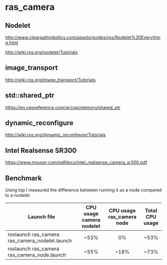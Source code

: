 # ras_camera

## Nodelet
http://www.clearpathrobotics.com/assets/guides/ros/Nodelet%20Everything.html

http://wiki.ros.org/nodelet/Tutorials

## image_transport
http://wiki.ros.org/image_transport/Tutorials

## std::shared_ptr
https://en.cppreference.com/w/cpp/memory/shared_ptr

## dynamic_reconfigure
http://wiki.ros.org/dynamic_reconfigure/Tutorials

## Intel Realsense SR300
https://www.mouser.com/pdfdocs/intel_realsense_camera_sr300.pdf

## Benchmark
Using top I measured the difference between running it as a node compared to a nodelet:

| Launch file        | CPU usage camera nodelet          | CPU usage ras_camera node  | Total CPU usage
| ------------- |:-------------:|:-------------:|:-------------:|
| roslaunch ras_camera ras_camera_nodelet.launch      | ~53% | 0% | ~53% |
| roslaunch ras_camera ras_camera_node.launch      | ~55%      |   ~18% | ~73% |
